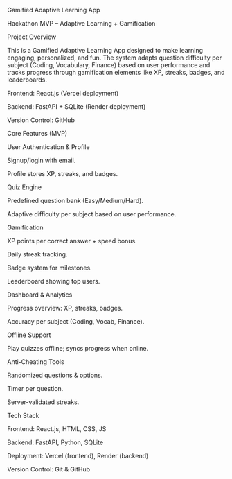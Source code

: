 Gamified Adaptive Learning App

Hackathon MVP – Adaptive Learning + Gamification

Project Overview

This is a Gamified Adaptive Learning App designed to make learning engaging, personalized, and fun. The system adapts question difficulty per subject (Coding, Vocabulary, Finance) based on user performance and tracks progress through gamification elements like XP, streaks, badges, and leaderboards.

Frontend: React.js (Vercel deployment)

Backend: FastAPI + SQLite (Render deployment)

Version Control: GitHub

Core Features (MVP)

User Authentication & Profile

Signup/login with email.

Profile stores XP, streaks, and badges.

Quiz Engine

Predefined question bank (Easy/Medium/Hard).

Adaptive difficulty per subject based on user performance.

Gamification

XP points per correct answer + speed bonus.

Daily streak tracking.

Badge system for milestones.

Leaderboard showing top users.

Dashboard & Analytics

Progress overview: XP, streaks, badges.

Accuracy per subject (Coding, Vocab, Finance).

Offline Support

Play quizzes offline; syncs progress when online.

Anti-Cheating Tools

Randomized questions & options.

Timer per question.

Server-validated streaks.

Tech Stack

Frontend: React.js, HTML, CSS, JS

Backend: FastAPI, Python, SQLite

Deployment: Vercel (frontend), Render (backend)

Version Control: Git & GitHub
